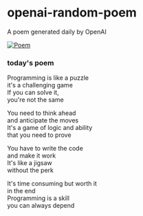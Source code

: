 
# openai-random-poem
 A poem generated daily by OpenAI

[![Poem](https://github.com/fbiego/openai-random-poem/actions/workflows/main.yml/badge.svg)](https://github.com/fbiego/openai-random-poem/actions/workflows/main.yml)

### today's poem  
  
Programming is like a puzzle  
it's a challenging game  
If you can solve it,  
you're not the same  
  
You need to think ahead  
and anticipate the moves  
It's a game of logic and ability  
that you need to prove  
  
You have to write the code  
and make it work  
It's like a jigsaw  
without the perk  
  
It's time consuming but worth it  
in the end  
Programming is a skill  
you can always depend